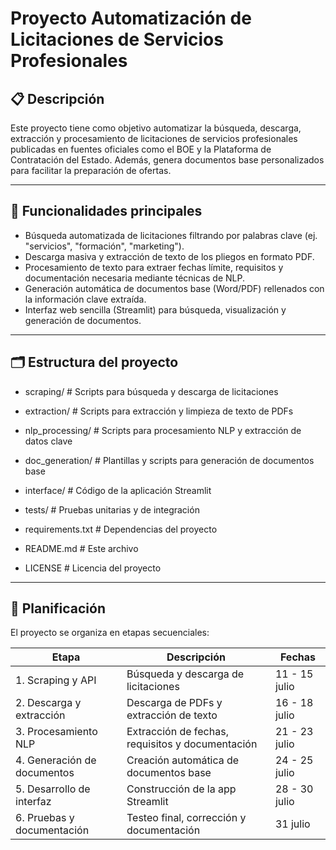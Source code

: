 # Proyecto Automatización de Licitaciones de Servicios Profesionales

## 📋 Descripción

Este proyecto tiene como objetivo automatizar la búsqueda, descarga, extracción y procesamiento de licitaciones de servicios profesionales publicadas en fuentes oficiales como el BOE y la Plataforma de Contratación del Estado. Además, genera documentos base personalizados para facilitar la preparación de ofertas.

---

## 🚀 Funcionalidades principales

- Búsqueda automatizada de licitaciones filtrando por palabras clave (ej. "servicios", "formación", "marketing").
- Descarga masiva y extracción de texto de los pliegos en formato PDF.
- Procesamiento de texto para extraer fechas límite, requisitos y documentación necesaria mediante técnicas de NLP.
- Generación automática de documentos base (Word/PDF) rellenados con la información clave extraída.
- Interfaz web sencilla (Streamlit) para búsqueda, visualización y generación de documentos.

---

## 🗂️ Estructura del proyecto

- scraping/ # Scripts para búsqueda y descarga de licitaciones

- extraction/ # Scripts para extracción y limpieza de texto de PDFs

- nlp_processing/ # Scripts para procesamiento NLP y extracción de datos clave

- doc_generation/ # Plantillas y scripts para generación de documentos base

- interface/ # Código de la aplicación Streamlit

- tests/ # Pruebas unitarias y de integración

- requirements.txt # Dependencias del proyecto

- README.md # Este archivo

- LICENSE # Licencia del proyecto


---

## 📅 Planificación

El proyecto se organiza en etapas secuenciales:

| Etapa                         | Descripción                                   | Fechas           |
|-------------------------------|-----------------------------------------------|------------------|
| 1. Scraping y API             | Búsqueda y descarga de licitaciones           | 11 - 15 julio    |
| 2. Descarga y extracción      | Descarga de PDFs y extracción de texto        | 16 - 18 julio    |
| 3. Procesamiento NLP          | Extracción de fechas, requisitos y documentación | 21 - 23 julio    |
| 4. Generación de documentos   | Creación automática de documentos base         | 24 - 25 julio    |
| 5. Desarrollo de interfaz     | Construcción de la app Streamlit                | 28 - 30 julio    |
| 6. Pruebas y documentación   | Testeo final, corrección y documentación        | 31 julio         |


